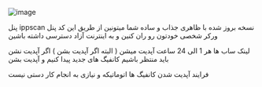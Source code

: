 ![image](https://github.com/user-attachments/assets/08222760-0a38-4627-9d80-2ae3450d9c04)

پنل ippscan نسخه بروز شده با ظاهری جذاب و ساده
شما میتونین از طریق این کد پنل ورکر شخصی خودتون رو ران کنین و به اینترنت آزاد دسترسی داشته باشین

لینک ساب ها هر 1 الی 24 ساعت آپدیت میشن ( البته اگر آپدیت بشن ) اگر آپدیت نشن باید منتظر باشیم کانفیگ های جدید پیدا کنیم و آپدیت بشن

فرایند آپدیت شدن کانفیگ ها اتوماتیکه و نیازی به انجام کار دستی نیست
